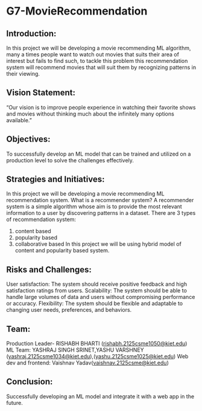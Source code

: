 # G7-MovieRecommendation

## Introduction:

In this project we will be developing a movie recommending ML algorithm, many a times
people want to watch out movies that suits their area of interest but fails to find such, to
tackle this problem this recommendation system will recommend movies that will suit them
by recognizing patterns in their viewing.

## Vision Statement:

“Our vision is to improve people experience in watching their favorite shows and movies
without thinking much about the infinitely many options available.”

## Objectives:

To successfully develop an ML model that can be trained and utilized on a production level to solve
the challenges effectively.

## Strategies and Initiatives:

In this project we will be developing a movie recommending ML recommendation system.
What is a recommender system?
A recommender system is a simple algorithm whose aim is to provide the most relevant
information to a user by discovering patterns in a dataset.
There are 3 types of recommendation system:
1. content based
2. popularity based
3. collaborative based
In this project we will be using hybrid model of content and popularity based system.

## Risks and Challenges:

User satisfaction: The system should receive positive feedback and high satisfaction ratings
from users.
Scalability: The system should be able to handle large volumes of data and users without
compromising performance or accuracy.
Flexibility: The system should be flexible and adaptable to changing user needs,
preferences, and behaviors.

## Team:

Production Leader- RISHABH BHARTI
(rishabh.2125csme1050@kiet.edu)
ML Team: YASHRAJ SINGH SRINET,YASHU VARSHNEY
(yashraj.2125csme1034@kiet.edu),(yashu.2125csme1025@kiet.edu)
Web dev and frontend: Vaishnav Yadav(vaishnav.2125csme@kiet.edu)

## Conclusion: 

Successfully developing an ML model and integrate it with a web app in the future.
